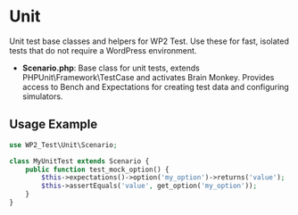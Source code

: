 # Unit

Unit test base classes and helpers for WP2 Test. Use these for fast, isolated tests that do not require a WordPress environment.

- **Scenario.php**: Base class for unit tests, extends PHPUnit\Framework\TestCase and activates Brain Monkey. Provides access to Bench and Expectations for creating test data and configuring simulators.

## Usage Example

```php
use WP2_Test\Unit\Scenario;

class MyUnitTest extends Scenario {
    public function test_mock_option() {
        $this->expectations()->option('my_option')->returns('value');
        $this->assertEquals('value', get_option('my_option'));
    }
}
```
